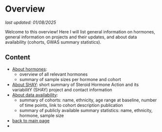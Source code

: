 # Overview

_last updated: 01/08/2025_

Welcome to this overview! Here I will list general information on hormones, general information on projects and their updates, and about data availability (cohorts, GWAS summary statistics). 

## Content

- [About hormones](./hormones.md):
    - overview of all relevant hormones
    - summary of sample sizes per hormone and cohort
- [About SHAY](./about_SHAY.html): short summary of Steroid Hormone Action and its variabilitY (SHAY) project and contact information
- [About data availability](./data.md):
    - summary of cohorts: name, ethnicity, age range at baseline, number of time points, link to cohort description publication
    - summary of publicly available summary statistics: name, ethnicity, hormone, sample size
- [back to main page](./../)
- 

